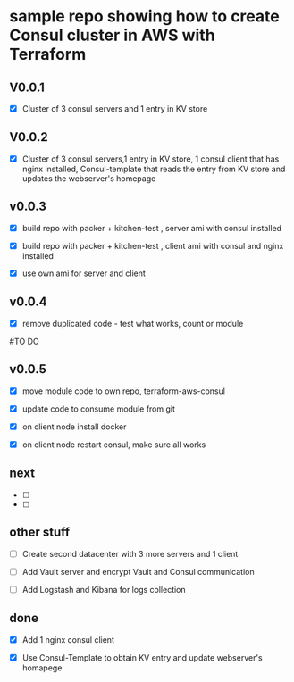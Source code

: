 # sample repo showing how to create Consul cluster in AWS with Terraform

## V0.0.1
- [x] Cluster of 3 consul servers and 1 entry in KV store

## V0.0.2
- [x] Cluster of 3 consul servers,1 entry in KV store, 1 consul client that has nginx installed, Consul-template that reads the entry from KV store and updates the webserver's homepage

## v0.0.3
- [x] build repo with packer + kitchen-test , server ami with consul installed

- [x] build repo with packer + kitchen-test , client ami with consul and nginx installed

- [x] use own ami for server and client

## v0.0.4
- [x] remove duplicated code - test what works, count or module

#TO DO

## v0.0.5
- [x] move module code to own repo, terraform-aws-consul

- [x] update code to consume module from git

- [x] on client node install docker

- [x] on client node restart consul, make sure all works

## next
- [ ]
- [ ]

## other stuff
- [ ] Create second datacenter with 3 more servers and 1 client

- [ ] Add Vault server and encrypt Vault and Consul communication

- [ ] Add Logstash and Kibana for logs collection

## done
- [x] Add 1 nginx consul client

- [x] Use Consul-Template to obtain KV entry and update webserver's homapege

